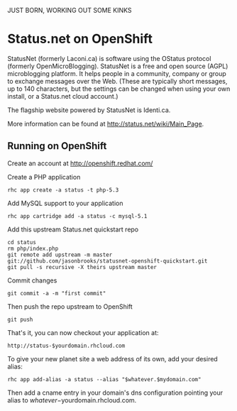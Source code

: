 JUST BORN, WORKING OUT SOME KINKS

Status.net on OpenShift
=========================

StatusNet (formerly Laconi.ca) is software using the OStatus protocol (formerly OpenMicroBlogging). StatusNet is a free and open source (AGPL) microblogging platform. It helps people in a community, company or group to exchange messages over the Web. (These are typically short messages, up to 140 characters, but the settings can be changed when using your own install, or a Status.net cloud account.)

The flagship website powered by StatusNet is Identi.ca.

More information can be found at http://status.net/wiki/Main_Page.

Running on OpenShift
--------------------

Create an account at http://openshift.redhat.com/

Create a PHP application

	rhc app create -a status -t php-5.3

Add MySQL support to your application
    
	rhc app cartridge add -a status -c mysql-5.1
    
Add this upstream Status.net quickstart repo

	cd status
	rm php/index.php
	git remote add upstream -m master git://github.com/jasonbrooks/statusnet-openshift-quickstart.git
	git pull -s recursive -X theirs upstream master

Commit changes

	git commit -a -m "first commit"

Then push the repo upstream to OpenShift

	git push        

That's it, you can now checkout your application at:

	http://status-$yourdomain.rhcloud.com

To give your new planet site a web address of its own, add your desired alias:

	rhc app add-alias -a status --alias "$whatever.$mydomain.com"

Then add a cname entry in your domain's dns configuration pointing your alias to $whatever-$yourdomain.rhcloud.com.
